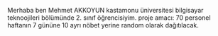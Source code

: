 Merhaba ben Mehmet AKKOYUN kastamonu üniversitesi bilgisayar teknoojileri bölümünde 2. sınıf öğrencisiyim. 
proje amacı:
70 personel haftanın 7 gününe 10 ayrı nöbet yerine random olarak dağıtılacak. 

